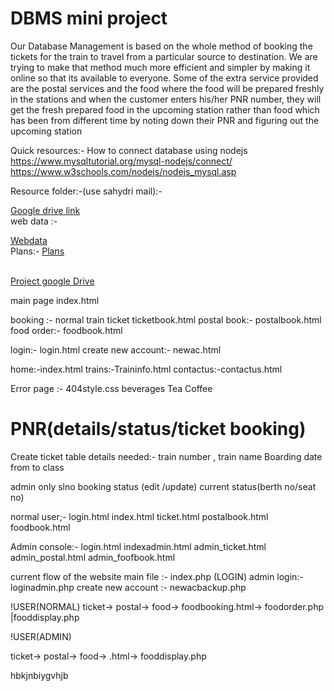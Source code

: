 # DBMS mini project </br>
Our Database Management is based on the whole method of booking the tickets for the train to travel from a
particular source to destination. We are trying to make that method much more efficient and simpler by
making it online so that its available to everyone. Some of the extra service provided are the postal services
and the food where the food will be prepared freshly in the stations and when the customer enters his/her
PNR number, they will get the fresh prepared food in the upcoming station rather than food which has been
from different time by noting down their PNR and figuring out the upcoming station

Quick resources:-
How to connect database using nodejs </br>
https://www.mysqltutorial.org/mysql-nodejs/connect/  </br>
https://www.w3schools.com/nodejs/nodejs_mysql.asp </br>

Resource folder:-(use sahydri mail):-<br>

<a href ="https://drive.google.com/drive/folders/1HF8W_IEa7YNauZ5Ij4X-0xpG8GPaZdce?usp=sharing"> Google drive link</a><br>
web data :-<br> 

<a href ="https://github.com/the-AY/DBmini/blob/main/webdata.md">Webdata</a><br>
Plans:-
<a href =" https://github.com/the-AY/DBmini/blob/main/plans.md">Plans</a>

<br>
<a href="https://drive.google.com/drive/folders/1HF8W_IEa7YNauZ5Ij4X-0xpG8GPaZdce?usp=sharing">Project google Drive</a><br>

main page index.html

booking :-
normal train ticket
ticketbook.html
postal book:-
postalbook.html
food order:-
foodbook.html

login:-
login.html
create new account:-
newac.html

home:-index.html
trains:-Traininfo.html
contactus:-contactus.html


Error page :- 404style.css
beverages
Tea 
Coffee
# PNR(details/status/ticket booking)
Create ticket table details needed:-
train number ,
train name
Boarding date
from 
to
class


admin only
slno 
booking status (edit /update)
current status(berth no/seat no)

normal user;-
login.html
index.html
ticket.html
postalbook.html
foodbook.html

Admin console:-
login.html
indexadmin.html
admin_ticket.html
admin_postal.html
admin_foofbook.html

current flow of the website
main file :- index.php (LOGIN)
admin login:- loginadmin.php
create new account :- newacbackup.php

!USER(NORMAL)
ticket->
postal->
food-> foodbooking.html-> foodorder.php |fooddisplay.php


!USER(ADMIN)


ticket->
postal->
food-> .html-> fooddisplay.php

hbkjnbiygvhjb
